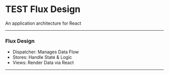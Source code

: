 # TEST Flux Design 

An application architecture for React

---

### Flux Design

- Dispatcher: Manages Data Flow
- Stores: Handle State & Logic
- Views: Render Data via React

---
